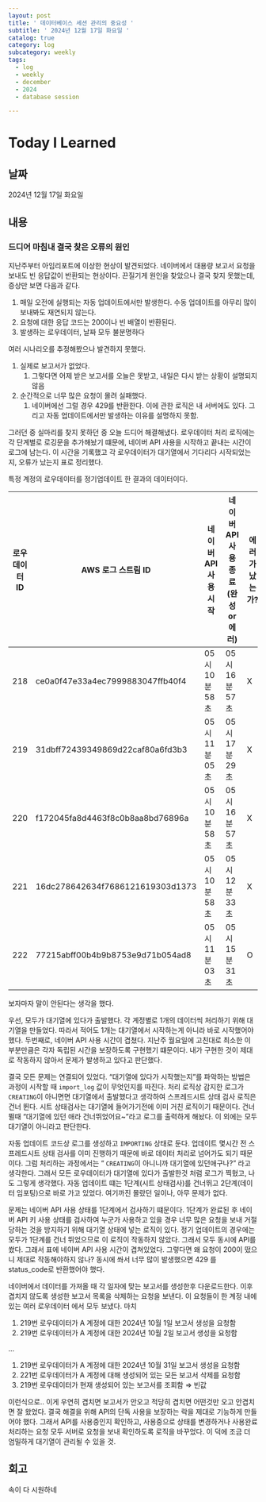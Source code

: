```yaml
---
layout: post
title: ' 데이터베이스 세션 관리의 중요성 '
subtitle: ' 2024년 12월 17일 화요일 '
catalog: true
category: log
subcategory: weekly
tags:
  - log
  - weekly
  - december
  - 2024
  - database session

---
```


# Today I Learned

## 날짜

2024년 12월 17일 화요일

## 내용

### 드디어 마침내 결국 찾은 오류의 원인

지난주부터 아임리포트에 이상한 현상이 발견되었다. 네이버에서 대용량 보고서 요청을 보내도 빈 응답값이 반환되는 현상이다. 끈질기게 원인을 찾았으나 결국 찾지 못했는데, 증상만 보면 다음과 같다.

1. 매일 오전에 실행되는 자동 업데이트에서만 발생한다. 수동 업데이트를 아무리 많이 보내봐도 재연되지 않는다.
2. 요청에 대한 응답 코드는 200이나 빈 배열이 반환된다.
3. 발생하는 로우데이터, 날짜 모두 불분명하다

여러 시나리오를 추정해봤으나 발견하지 못했다.

1. 실제로 보고서가 없었다.
    1. 그렇다면 어제 받은 보고서를 오늘은 못받고, 내일은 다시 받는 상황이 설명되지 않음
2. 순간적으로 너무 많은 요청이 몰려 실패했다.
    1. 네이버에선 그럴 경우 429를 반환한다. 이에 관한 로직은 내 서버에도 있다. 그리고 자동 업데이트에서만 발생하는 이유를 설명하지 못함.

그러던 중 실마리를 찾지 못하던 중 오늘 드디어 해결해냈다. 로우데이터 처리 로직에는 각 단계별로 로깅문을 추가해놨기 떄문에, 네이버 API 사용을 시작하고 끝내는 시간이 로그에 남는다. 이 시간을 기록했고 각 로우데이터가 대기열에서 기다리다 시작되었는지, 오류가 났는지 표로 정리했다.

특정 계정의 로우데이터를 정기업데이트 한 결과의 데이터이다.

| 로우데이터 ID | AWS 로그 스트림 ID | 네이버 API 사용 시작 | 네이버 API 사용 종료(완성 or 에러) | 에러가 났는가? | 대기열에 있다가 시작했는가? |
| --- | --- | --- | --- | --- | --- |
| 218 | ce0a0f47e33a4ec7999883047ffb40f4 | 05시10분58초 | 05시16분57초 | X | O |
| 219 | 31dbff72439349869d22caf80a6fd3b3 | 05시11분05초 | 05시17분29초 | X | O |
| 220 | f172045fa8d4463f8c0b8aa8bd76896a | 05시10분58초 | 05시16분57초 | X | O |
| 221 | 16dc278642634f7686121619303d1373 | 05시10분58초 | 05시12분33초 | X | O |
| 222 | 77215abff00b4b9b8753e9d71b054ad8 | 05시11분03초 | 05시15분31초 | O | O |

보자마자 말이 안된다는 생각을 했다.

 우선, 모두가 대기열에 있다가 출발했다. 각 계정별로 1개의 데이터씩 처리하기 위해 대기열을 만들었다. 따라서 적어도 1개는 대기열에서 시작하는게 아니라 바로 시작했어야 했다. 두번째로, 네이버 API 사용 시간이 겹쳤다. 지난주 월요일에 고친대로 최소한 이 부분만큼은 각자 독립된 시간을 보장하도록 구현했기 떄문이다. 내가 구현한 것이 제대로 작동하지 않아서 문제가 발생하고 있다고 판단했다. 

 결국 모든 문제는 연결되어 있었다. “대기열에 있다가 시작했는지”를 파악하는 방법은 과정이 시작할 때 `import_log` 값이 무엇인지를 따진다. 처리 로직상 감지한 로그가  `CREATING`이 아니면면 대기열에서 출발했다고 생각하여 스프레드시트 상태 검사 로직은 건너 뛴다. 시트 상태검사는 대기열에 들어가기전에 이미 거친 로직이기 때문이다. 건너 뛸때 “대기열에 있던 애라 건너뛰었어요~”라고 로그를 출력하게 해놨다.  이 외에는 모두 대기열이 아니라고 판단한다.

 자동 업데이트 코드상 로그를 생성하고 `IMPORTING` 상태로 둔다. 업데이트 몇시간 전 스프레드시트 상태 검사를 이미 진행하기 때문에 바로 데이터 처리로 넘어가도 되기 때문이다. 그럼 처리하는 과정에서는 “ `CREATING`이 아니니까 대기열에 있던애구나?” 라고 생각한다. 그래서 모든 로우데이터가 대기열에 있다가 출발한것 처럼 로그가 찍혔고, 나도 그렇게 생각했다. 자동 업데이트 떄는 1단계(시트 상태검사)를 건너뛰고 2단계(데이터 임포팅)으로 바로 가고 있었다. 여기까진 몰랐던 일이나, 아무 문제가 없다.

 문제는 네이버 API 사용 상태를 1단계에서 검사하기 떄문이다. 1단계가 완료된 후 네이버 API 키 사용 상태를 검사하여 누군가 사용하고 있을 경우 너무 많은 요청을 보내 거절당하는 것을 방지하기 위해 대기열 상태에 넣는 로직이 있다. 정기 업데이트의 경우에는 모두가 1단계를 건너 뛰었으므로 이 로직이 작동하지 않았다. 그래서 모두 동시에 API를 쐈다. 그래서 표에 네이버 API 사용 시간이 겹쳐있었다. 그렇다면 왜 요청이 200이 떴으니 제대로 작동해야하지 않나? 동시에 쏴서 너무 많이 발생했으면 429 를 status_code로 반환했어야 했다.

 네이버에서 데이터를 가져올 때 각 일자에 맞는 보고서를 생성한후 다운로드한다. 이후 겹치지 않도록 생성한 보고서 목록을 삭제하는 요청을 보낸다. 이 요청들이 한 계정 내에 있는 여러 로우데이터 에서 모두 보냈다. 마치

1. 219번 로우데이터가 A 계정에 대한 2024년 10월 1일 보고서 생성을 요청함
2. 219번 로우데이터가 A 계정에 대한 2024년 10월 2일 보고서 생성을 요청함

…

1. 219번 로우데이터가 A 계정에 대한 2024년 10월 31일 보고서 생성을 요청함
2. 221번 로우데이터가 A 계정에 대해 생성되어 있는 모든 보고서 삭제를 요청함
3. 219번 로우데이터가 현재 생성되어 있는 보고서를 조회함 ⇒ 빈값

이런식으로.. 이게 우연히 겹치면 보고서가 안오고 적당히 겹치면 어떤것만 오고 안겹치면 잘 왔었다. 결국 해결을 위해 API의 단독 사용을 보장하는 락을 제대로 기능하게 만들어야 했다. 그래서 API를 사용중인지 확인하고, 사용중으로 상태를 변경하거나 사용완료 처리하는 요청 모두 서버로 요청을 보내 확인하도록 로직을 바꾸었다. 이 덕에 조금 더 엄밀하게 대기열이 관리될 수 있을 것.

## 회고

속이 다 시원하네
